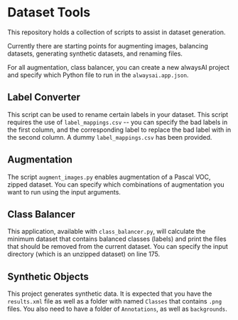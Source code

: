 # Dataset Tools
This repository holds a collection of scripts to assist in dataset generation.

Currently there are starting points for augmenting images, balancing datasets, generating synthetic datasets, and renaming files.

For all augmentation, class balancer, you can create a new alwaysAI project and specify which Python file to run in the `alwaysai.app.json`.

## Label Converter
This script can be used to rename certain labels in your dataset. This script requires the use of `label_mappings.csv` -- you can specify the bad labels in the first column, and the corresponding label to replace the bad label with in the second column. A dummy `label_mappings.csv` has been provided.

## Augmentation
The script `augment_images.py` enables augmentation of a Pascal VOC, zipped dataset. You can specify which combinations of augmentation you want to run using the input arguments.

## Class Balancer
This application, available with `class_balancer.py`, will calculate the minimum dataset that contains balanced classes (labels) and print the files that should be removed from the current dataset. You can specify the input directory (which is an unzipped dataset) on line 175.

## Synthetic Objects
This project generates synthetic data. It is expected that you have the `results.xml` file as well as a folder with named `Classes` that contains `.png` files. You also need to have a folder of `Annotations`, as well as `backgrounds`.